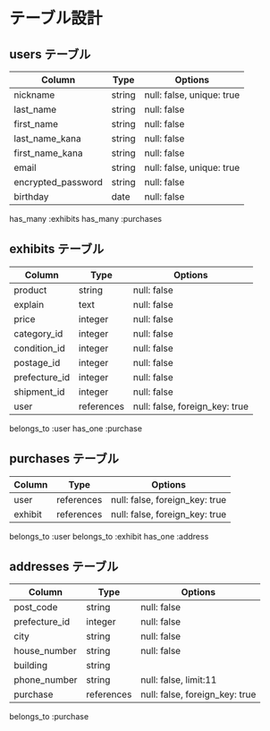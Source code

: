 # テーブル設計

## users テーブル

| Column                | Type    | Options                   |
| --------------------- | ------- | ------------------------- |
| nickname              | string  | null: false, unique: true |
| last_name             | string  | null: false               |
| first_name            | string  | null: false               |
| last_name_kana        | string  | null: false               |
| first_name_kana       | string  | null: false               |
| email                 | string  | null: false, unique: true |
| encrypted_password    | string  | null: false               |
| birthday              | date    | null: false               |

has_many :exhibits
has_many :purchases

## exhibits テーブル

| Column       | Type       | Options                        |
| ------------ | ---------- | ------------------------------ |
| product      | string     | null: false                    |
| explain      | text       | null: false                    |
| price        | integer    | null: false                    |
| category_id  | integer    | null: false                    |
| condition_id | integer    | null: false                    |
| postage_id   | integer    | null: false                    |
| prefecture_id| integer    | null: false                    |
| shipment_id  | integer    | null: false                    |
| user         | references | null: false, foreign_key: true |

belongs_to :user
has_one :purchase

## purchases テーブル

| Column   | Type       | Options                        |
| -------- | ---------- | ------------------------------ |
| user     | references | null: false, foreign_key: true |
| exhibit  | references | null: false, foreign_key: true |

belongs_to :user
belongs_to :exhibit
has_one :address

## addresses テーブル

| Column        | Type       | Options                         |
| ------------- | ---------- | ------------------------------- |
| post_code     | string     | null: false                     |
| prefecture_id | integer    | null: false                     |
| city          | string     | null: false                     |
| house_number  | string     | null: false                     |
| building      | string     |                                 |
| phone_number  | string     | null: false, limit:11           |
| purchase      | references | null: false, foreign_key: true  |

belongs_to :purchase